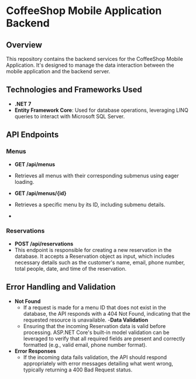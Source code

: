 # CoffeeShop Mobile Application Backend
## Overview

This repository contains the backend services for the CoffeeShop Mobile Application. It's designed to manage the data interaction between the mobile application and the backend server.

## Technologies and Frameworks Used
- **.NET 7**
- **Entity Framework Core**: Used for database operations, leveraging LINQ queries to interact with Microsoft SQL Server.

## API Endpoints
### Menus

- **GET /api/menus**
 - Retrieves all menus with their corresponding submenus using eager loading.

- **GET /api/menus/{id}**
- Retrieves a specific menu by its ID, including submenu details.
- 
### Reservations
- **POST /api/reservations**
- This endpoint is responsible for creating a new reservation in the database. It accepts a Reservation object as input, which includes necessary details such as the customer's name, email, phone number, total people, date, and time of the reservation.

## Error Handling and Validation

- **Not Found**
  -  If a request is made for a menu ID that does not exist in the database, the API responds with a 404 Not Found, indicating that the requested resource is unavailable.
-**Data Validation**
  - Ensuring that the incoming Reservation data is valid before processing. ASP.NET Core's built-in model validation can be leveraged to verify that all required fields are present and correctly formatted (e.g., valid email, phone number format).
- **Error Responses**
  -  If the incoming data fails validation, the API should respond appropriately with error messages detailing what went wrong, typically returning a 400 Bad Request status.
